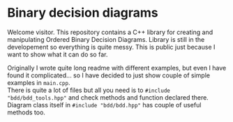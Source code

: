 # Binary decision diagrams
Welcome visitor. This repository contains a C++ library for creating and manipulating Ordered Binary Decision Diagrams. 
Library is still in the developement so everything is quite messy. This is public just because I want to show what it can do so far.

Originally I wrote quite long readme with different examples, but even I have found it complicated...
so I have decided to just show couple of simple examples in ```main.cpp```.  
There is quite a lot of files but all you need is to ```#include "bdd/bdd_tools.hpp"``` and check methods and function declared there. Diagram class itself in ```#include "bdd/bdd.hpp"``` has couple of useful methods too.